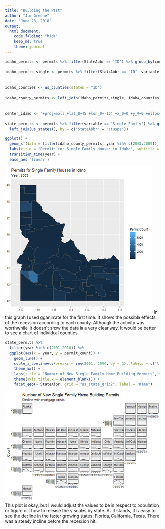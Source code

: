 ```yaml
---
title: "Building the Past"
author: "Jim Greene"
date: "June 28, 2018"
output:
  html_document:
    code_folding: "hide"
    keep_md: true
    theme: journal
---
```





```r
idaho_permits <- permits %>% filter(StateAbbr == "ID") %>% group_by(countyname, year) %>% summarize(permit_count = sum(value))

idaho_permits_single <- permits %>% filter(StateAbbr == "ID", variable == "Single Family") %>% mutate(countyname = str_remove_all(countyname, " County"))


idaho_counties <- us_counties(states = "ID")

idaho_county_permits <- left_join(idaho_permits_single, idaho_counties, by = c("countyname" = "name"))


center_idaho <- "+proj=moll +lat_0=45 +lon_0=-114 +x_0=0 +y_0=0 +ellps=WGS84 +datum=WGS84 +units=m +no_defs"

state_permits <- permits %>% filter(variable == "Single Family") %>% group_by(StateAbbr, year) %>% summarize(permit_count = sum(value)) %>% 
  left_join(us_states(), by = c("StateAbbr" = "stusps"))
```


```r
ggplot() +
  geom_sf(data = filter(idaho_county_permits, year %in% c(2003:2009)), aes(fill = value)) +
  labs(title = "Permits for Single Family Houses in Idaho", subtitle = 'Year: {frame_time}', fill = "Permit Count") +
  transition_time(year) +
  ease_aes('linear')
```

![](Building_the_Past_files/figure-html/unnamed-chunk-2-1.gif)<!-- -->
In this graph I used gganimate for the first time. It shows the possible effects of the recession according to each county.
Although the activity was worthwhile, it doesn't show the data in a very clear way. It would be better to see a chart of individual counties.


```r
state_permits %>% 
  filter(year %in% c(2001:2010)) %>% 
  ggplot(aes(x = year, y = permit_count)) +
    geom_line() +
    scale_x_continuous(breaks = seq(2001, 2009, by = 2), labels = c('\'01', '\'03', '\'05', '\'07', '\'09')) +
    theme_bw() +
    labs(title = "Number of New Single Family Home Building Permits", subtitle = "Decline with mortgage crisis", y = "Count") +
    theme(axis.title.x = element_blank()) +
    facet_geo(~ StateAbbr, grid = "us_state_grid2", label = "name")
```

![](Building_the_Past_files/figure-html/unnamed-chunk-3-1.png)<!-- -->
This plot is okay, but I would adjust the values to be in respect to population or figure out how to release the y scales by state. As it stands, it is easy to see the decline in the faster growing states: Florida, California, Texas. There was a steady incline before the recession hit.
